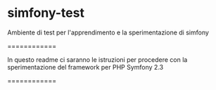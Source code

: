 simfony-test
============

Ambiente di test per l'apprendimento e la sperimentazione di simfony

============

In questo readme ci saranno le istruzioni per procedere con la sperimentazione del framework per PHP Symfony 2.3

============
